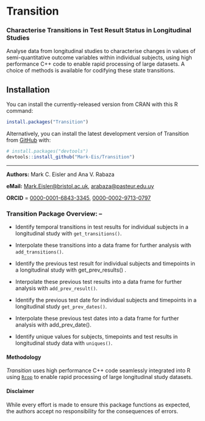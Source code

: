 # Transition
### Characterise Transitions in Test Result Status in Longitudinal Studies

Analyse data from longitudinal studies to characterise changes in values of semi-quantitative
outcome variables within individual subjects, using high performance C++ code to enable rapid
processing of large datasets. A choice of methods is available for codifying these state transitions.

## Installation

You can install the currently-released version from CRAN with this R
command:

``` r
install.packages("Transition")
```

Alternatively, you can install the latest development version of Transition
from [GitHub](https://github.com/) with:
      
``` r
# install.packages("devtools")
devtools::install_github("Mark-Eis/Transition")
```
---

**Authors:** Mark C. Eisler and Ana V. Rabaza

**eMail:** Mark.Eisler@bristol.ac.uk, arabaza@pasteur.edu.uy

**ORCID** = [0000-0001-6843-3345](https://orcid.org/0000-0001-6843-3345), 
[0000-0002-9713-0797](https://orcid.org/0000-0002-9713-0797)

### Transition Package Overview: –

* Identify temporal transitions in test results for individual subjects in a longitudinal study with
    `get_transitions()`.

* Interpolate these transitions into a data frame for further analysis with `add_transitions()`.

* Identify the previous test result for individual subjects and timepoints in a longitudinal study
    with get_prev_results() .

* Interpolate these previous test results into a data frame for further analysis with
    `add_prev_result()`.

* Identify the previous test date for individual subjects and timepoints in a longitudinal study
    `get_prev_dates()`.

* Interpolate these previous test dates into a data frame for further analysis with add_prev_date().

* Identify unique values for subjects, timepoints and test results in longitudinal study data with
    `uniques()`.

#### Methodology  

*Transition* uses high performance C++ code seamlessly integrated into R using
[`Rcpp`](https://www.rcpp.org) to enable rapid processing of large longitudinal
study datasets.

#### Disclaimer

While every effort is made to ensure this package functions as expected, the
authors accept no responsibility for the consequences of errors.